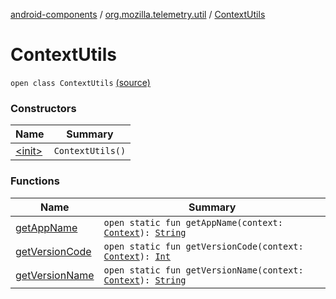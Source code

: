 [android-components](../../index.md) / [org.mozilla.telemetry.util](../index.md) / [ContextUtils](./index.md)

# ContextUtils

`open class ContextUtils` [(source)](https://github.com/mozilla-mobile/android-components/blob/master/components/service/telemetry/src/main/java/org/mozilla/telemetry/util/ContextUtils.java#L14)

### Constructors

| Name | Summary |
|---|---|
| [&lt;init&gt;](-init-.md) | `ContextUtils()` |

### Functions

| Name | Summary |
|---|---|
| [getAppName](get-app-name.md) | `open static fun getAppName(context: `[`Context`](https://developer.android.com/reference/android/content/Context.html)`): `[`String`](https://kotlinlang.org/api/latest/jvm/stdlib/kotlin/-string/index.html) |
| [getVersionCode](get-version-code.md) | `open static fun getVersionCode(context: `[`Context`](https://developer.android.com/reference/android/content/Context.html)`): `[`Int`](https://kotlinlang.org/api/latest/jvm/stdlib/kotlin/-int/index.html) |
| [getVersionName](get-version-name.md) | `open static fun getVersionName(context: `[`Context`](https://developer.android.com/reference/android/content/Context.html)`): `[`String`](https://kotlinlang.org/api/latest/jvm/stdlib/kotlin/-string/index.html) |
